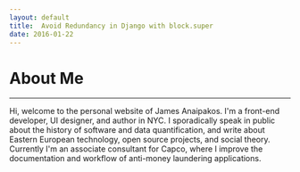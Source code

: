 ```yaml
---
layout: default
title:  Avoid Redundancy in Django with block.super
date: 2016-01-22
---
```



<div class="page-section short" id="works" name="works">
  <div class="container">
    <h1>About Me</h1>
      <hr>
    <div class="row">
      <div class="col-md-offset-1 col-md-10">
          <div class="section-heading">
          <p>Hi, welcome to the personal website of James Anaipakos. I'm a front-end developer, UI designer, and author in NYC. I sporadically speak in public about the history of software and data quantification, and write about Eastern European technology, open source projects, and social theory. Currently I'm an associate consultant for Capco, where I improve the documentation and workflow of anti-money laundering applications.</p>
</div>
</div>
</div>
